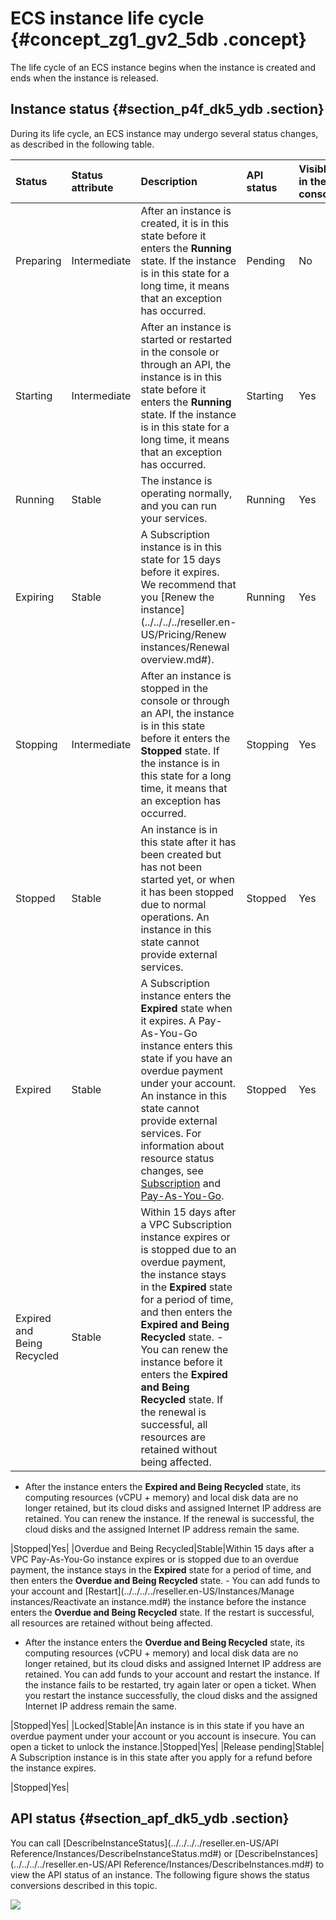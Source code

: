 # ECS instance life cycle {#concept_zg1_gv2_5db .concept}

The life cycle of an ECS instance begins when the instance is created and ends when the instance is released.

## Instance status {#section_p4f_dk5_ydb .section}

During its life cycle, an ECS instance may undergo several status changes, as described in the following table.

|Status|Status attribute|Description|API status|Visible in the console?|
|:-----|:---------------|:----------|:---------|:----------------------|
|Preparing|Intermediate|After an instance is created, it is in this state before it enters the **Running** state. If the instance is in this state for a long time, it means that an exception has occurred.|Pending|No|
|Starting|Intermediate|After an instance is started or restarted in the console or through an API, the instance is in this state before it enters the **Running** state. If the instance is in this state for a long time, it means that an exception has occurred.|Starting|Yes|
|Running|Stable|The instance is operating normally, and you can run your services.|Running|Yes|
|Expiring|Stable|A Subscription instance is in this state for 15 days before it expires. We recommend that you [Renew the instance](../../../../reseller.en-US/Pricing/Renew instances/Renewal overview.md#).|Running|Yes|
|Stopping|Intermediate|After an instance is stopped in the console or through an API, the instance is in this state before it enters the **Stopped** state. If the instance is in this state for a long time, it means that an exception has occurred.|Stopping|Yes|
|Stopped|Stable|An instance is in this state after it has been created but has not been started yet, or when it has been stopped due to normal operations. An instance in this state cannot provide external services.|Stopped|Yes|
|Expired|Stable|A Subscription instance enters the **Expired** state when it expires. A Pay-As-You-Go instance enters this state if you have an overdue payment under your account. An instance in this state cannot provide external services. For information about resource status changes, see [Subscription](../../../../reseller.en-US/Pricing/Subscription.md#) and [Pay-As-You-Go](../../../../reseller.en-US/Pricing/Pay-As-You-Go.md#).|Stopped|Yes|
|Expired and Being Recycled|Stable|Within 15 days after a VPC Subscription instance expires or is stopped due to an overdue payment, the instance stays in the **Expired** state for a period of time, and then enters the **Expired and Being Recycled** state. -   You can renew the instance before it enters the **Expired and Being Recycled** state. If the renewal is successful, all resources are retained without being affected.
-   After the instance enters the **Expired and Being Recycled** state, its computing resources \(vCPU + memory\) and local disk data are no longer retained, but its cloud disks and assigned Internet IP address are retained. You can renew the instance. If the renewal is successful, the cloud disks and the assigned Internet IP address remain the same.

 |Stopped|Yes|
|Overdue and Being Recycled|Stable|Within 15 days after a VPC Pay-As-You-Go instance expires or is stopped due to an overdue payment, the instance stays in the **Expired** state for a period of time, and then enters the **Overdue and Being Recycled** state. -   You can add funds to your account and [Restart](../../../../reseller.en-US/Instances/Manage instances/Reactivate an instance.md#) the instance before the instance enters the **Overdue and Being Recycled** state. If the restart is successful, all resources are retained without being affected.
-   After the instance enters the **Overdue and Being Recycled** state, its computing resources \(vCPU + memory\) and local disk data are no longer retained, but its cloud disks and assigned Internet IP address are retained. You can add funds to your account and restart the instance. If the instance fails to be restarted, try again later or open a ticket. When you restart the instance successfully, the cloud disks and the assigned Internet IP address remain the same.

 |Stopped|Yes|
|Locked|Stable|An instance is in this state if you have an overdue payment under your account or you account is insecure. You can open a ticket to unlock the instance.|Stopped|Yes|
|Release pending|Stable| A Subscription instance is in this state after you apply for a refund before the instance expires.

 |Stopped|Yes|

## API status {#section_apf_dk5_ydb .section}

You can call [DescribeInstanceStatus](../../../../reseller.en-US/API Reference/Instances/DescribeInstanceStatus.md#) or [DescribeInstances](../../../../reseller.en-US/API Reference/Instances/DescribeInstances.md#) to view the API status of an instance. The following figure shows the status conversions described in this topic.

![](http://static-aliyun-doc.oss-cn-hangzhou.aliyuncs.com/assets/img/9551/15596416475105_en-US.png)


